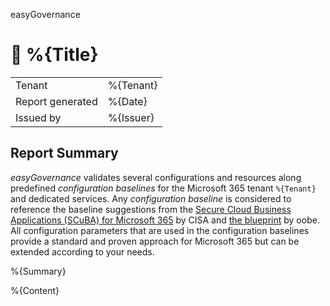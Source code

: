 easyGovernance

# 🚀 %{Title}

<table class="reportHeader">
<tr>
    <td>Tenant</td>
    <td>%{Tenant}</td>
</tr>
<tr>
    <td>Report generated</td>
    <td>%{Date} </td>
</tr>
<tr>
    <td>Issued by</td>
    <td>%{Issuer}</td>
</tr>
</table>

## Report Summary
_easyGovernance_ validates several configurations and resources along predefined _configuration baselines_ for the Microsoft 365 tenant `%{Tenant}` and dedicated services.
Any _configuration baseline_ is considered to reference the baseline suggestions from the [Secure Cloud Business Applications (SCuBA) for Microsoft 365](https://www.cisa.gov/resources-tools/services/secure-cloud-business-applications-scuba-project) by CISA and [the blueprint](https://blueprint.oobe.com.au/blueprint/) by oobe.
All configuration parameters that are used in the configuration baselines provide a standard and proven approach for Microsoft 365 but can be extended according to your needs.

%{Summary}

%{Content}
